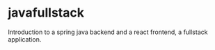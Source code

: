 # javafullstack
Introduction to a spring java backend and a react frontend, a fullstack application.

